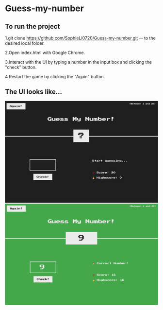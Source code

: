 # Guess-my-number

## To run the project

1.git clone https://github.com/SophieLi0720/Guess-my-number.git -- to the desired local folder.

2.Open index.html with Google Chrome.

3.Interact with the UI by typing a number in the input box and clicking the "check" button.

4.Restart the game by clicking the "Again" button.

## The UI looks like...
![start game](start_game.png)
![successful guess](successfull_guess.png)

